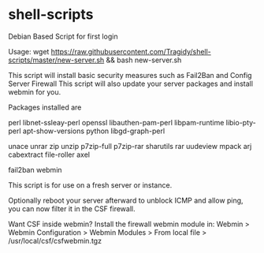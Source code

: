 # shell-scripts
Debian Based Script for first login

Usage: 
wget https://raw.githubusercontent.com/Tragidy/shell-scripts/master/new-server.sh && bash new-server.sh

This script will install basic security measures such as Fail2Ban and Config Server Firewall
This script will also update your server packages and install webmin for you.

Packages installed are

perl libnet-ssleay-perl openssl libauthen-pam-perl libpam-runtime libio-pty-perl apt-show-versions python libgd-graph-perl

unace unrar zip unzip p7zip-full p7zip-rar sharutils rar uudeview mpack arj cabextract file-roller axel 

fail2ban webmin

This script is for use on a fresh server or instance.

Optionally reboot your server afterward to unblock ICMP and allow ping, you can now filter it in the CSF firewall.

Want CSF inside webmin?
Install the firewall webmin module in:
Webmin > Webmin Configuration > Webmin Modules >
From local file > /usr/local/csf/csfwebmin.tgz

